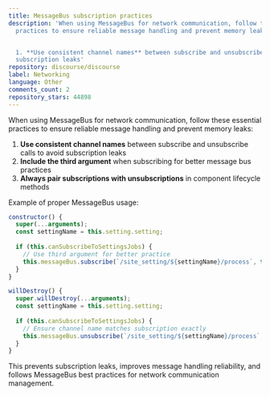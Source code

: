 ```yaml
---
title: MessageBus subscription practices
description: 'When using MessageBus for network communication, follow these essential
  practices to ensure reliable message handling and prevent memory leaks:


  1. **Use consistent channel names** between subscribe and unsubscribe calls to avoid
  subscription leaks'
repository: discourse/discourse
label: Networking
language: Other
comments_count: 2
repository_stars: 44898
---
```


When using MessageBus for network communication, follow these essential practices to ensure reliable message handling and prevent memory leaks:

1. **Use consistent channel names** between subscribe and unsubscribe calls to avoid subscription leaks
2. **Include the third argument** when subscribing for better message bus practices
3. **Always pair subscriptions with unsubscriptions** in component lifecycle methods

Example of proper MessageBus usage:

```javascript
constructor() {
  super(...arguments);
  const settingName = this.setting.setting;
  
  if (this.canSubscribeToSettingsJobs) {
    // Use third argument for better practice
    this.messageBus.subscribe(`/site_setting/${settingName}/process`, this.onMessage, this);
  }
}

willDestroy() {
  super.willDestroy(...arguments);
  const settingName = this.setting.setting;
  
  if (this.canSubscribeToSettingsJobs) {
    // Ensure channel name matches subscription exactly
    this.messageBus.unsubscribe(`/site_setting/${settingName}/process`, this.onMessage);
  }
}
```

This prevents subscription leaks, improves message handling reliability, and follows MessageBus best practices for network communication management.
